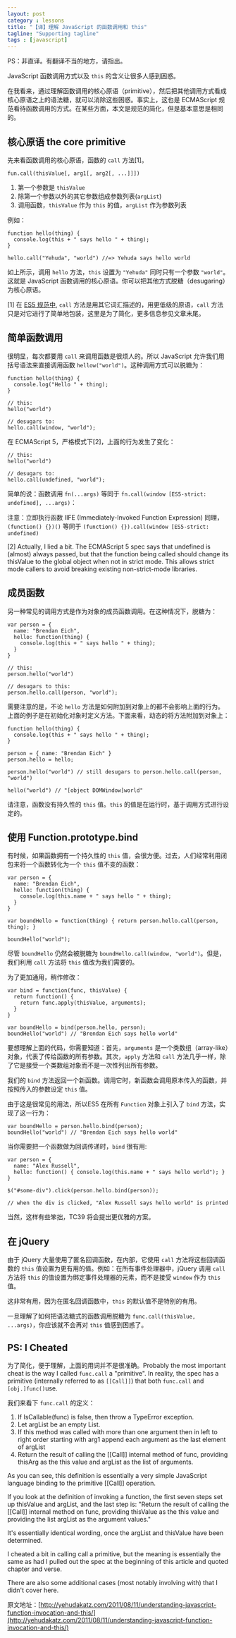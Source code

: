 ```yaml
---
layout: post
category : lessons
title: "【译】理解 JavaScript 的函数调用和 this"
tagline: "Supporting tagline"
tags : [javascript]
---
```


PS：非直译。有翻译不当的地方，请指出。

JavaScript 函数调用方式以及 `this` 的含义让很多人感到困惑。

在我看来，通过理解函数调用的核心原语（primitive），然后把其他调用方式看成核心原语之上的语法糖，就可以消除这些困惑。事实上，这也是 ECMAScript 规范看待函数调用的方式。在某些方面，本文是规范的简化，但是基本意思是相同的。

## 核心原语 the core primitive

先来看函数调用的核心原语，函数的 `call` 方法[1]。

```
fun.call(thisValue[, arg1[, arg2[, ...]]])
```

1. 第一个参数是 `thisValue`
2. 除第一个参数以外的其它参数组成参数列表(`argList`)
3. 调用函数，`thisValue` 作为 `this` 的值，`argList` 作为参数列表

例如：

```
function hello(thing) {  
  console.log(this + " says hello " + thing);
}

hello.call("Yehuda", "world") //=> Yehuda says hello world 
```

如上所示，调用 `hello` 方法，`this` 设置为 `"Yehuda"` 同时只有一个参数 `"world"`。这就是 JavaScript 函数调用的核心原语。你可以把其他方式脱糖（desugaring）为核心原语。

[1] 在 [ES5 规范中](http://es5.github.com/#x15.3.4.4), `call` 方法是用其它词汇描述的，用更低级的原语，`call` 方法只是对它进行了简单地包装，这里是为了简化，更多信息参见文章末尾。

## 简单函数调用

很明显，每次都要用 `call` 来调用函数是很烦人的。所以 JavaScript 允许我们用括号语法来直接调用函数 `hellow("world")`。这种调用方式可以脱糖为：

```
function hello(thing) {  
  console.log("Hello " + thing);
}

// this:
hello("world")

// desugars to:
hello.call(window, "world");  
```

在 ECMAScript 5，严格模式下[2]，上面的行为发生了变化：

```
// this:
hello("world")

// desugars to:
hello.call(undefined, "world");  
```

简单的说：函数调用 `fn(...args)` 等同于 `fn.call(window [ES5-strict: undefined], ...args)`：

注意：立即执行函数 IIFE (Immediately-Invoked Function Expression) 同理，`(function() {})()` 等同于 `(function() {}).call(window [ES5-strict: undefined)`

[2] Actually, I lied a bit. The ECMAScript 5 spec says that undefined is (almost) always passed, but that the function being called should change its thisValue to the global object when not in strict mode. This allows strict mode callers to avoid breaking existing non-strict-mode libraries.

## 成员函数

另一种常见的调用方式是作为对象的成员函数调用。在这种情况下，脱糖为：

```
var person = {  
  name: "Brendan Eich",
  hello: function(thing) {
    console.log(this + " says hello " + thing);
  }
}

// this:
person.hello("world")

// desugars to this:
person.hello.call(person, "world");  
```

需要注意的是，不论 `hello` 方法是如何附加到对象上的都不会影响上面的行为。上面的例子是在初始化对象时定义方法。下面来看，动态的将方法附加到对象上：

```
function hello(thing) {  
  console.log(this + " says hello " + thing);
}

person = { name: "Brendan Eich" }  
person.hello = hello;

person.hello("world") // still desugars to person.hello.call(person, "world")

hello("world") // "[object DOMWindow]world"  
```

请注意，函数没有持久性的 `this` 值。`this` 的值是在运行时，基于调用方式进行设定的。

## 使用 Function.prototype.bind

有时候，如果函数拥有一个持久性的 `this` 值，会很方便。过去，人们经常利用闭包来将一个函数转化为一个 `this` 值不变的函数：

```
var person = {  
  name: "Brendan Eich",
  hello: function(thing) {
    console.log(this.name + " says hello " + thing);
  }
}

var boundHello = function(thing) { return person.hello.call(person, thing); }

boundHello("world");  
```

尽管 `boundHello` 仍然会被脱糖为 `boundHello.call(window, "world")`。但是，我们利用 `call` 方法将 `this` 值改为我们需要的。

为了更加通用，稍作修改：

```
var bind = function(func, thisValue) {  
  return function() {
    return func.apply(thisValue, arguments);
  }
}

var boundHello = bind(person.hello, person);  
boundHello("world") // "Brendan Eich says hello world"  
```

要想理解上面的代码，你需要知道：首先，`arguments` 是一个类数组（array-like）对象，代表了传给函数的所有参数。其次，`apply` 方法和 `call` 方法几乎一样，除了它是接受一个类数组对象而不是一次性列出所有参数。

我们的 `bind` 方法返回一个新函数。调用它时，新函数会调用原本传入的函数，并按照传入的参数设定 `this` 值。

由于这是很常见的用法，所以ES5 在所有 `Function` 对象上引入了 `bind` 方法，实现了这一行为：

```
var boundHello = person.hello.bind(person);  
boundHello("world") // "Brendan Eich says hello world"  
```

当你需要把一个函数做为回调传递时，`bind` 很有用:

```
var person = {  
  name: "Alex Russell",
  hello: function() { console.log(this.name + " says hello world"); }
}

$("#some-div").click(person.hello.bind(person));

// when the div is clicked, "Alex Russell says hello world" is printed
```

当然，这样有些笨拙，TC39 将会提出更优雅的方案。

## 在 jQuery

由于 jQuery 大量使用了匿名回调函数，在内部，它使用 `call` 方法将这些回调函数的 `this` 值设置为更有用的值。例如：在所有事件处理器中，jQuery 调用 `call` 方法将 `this` 的值设置为绑定事件处理器的元素，而不是接受 `window` 作为 `this` 值。

这非常有用，因为在匿名回调函数中，`this` 的默认值不是特别的有用。

一旦理解了如何把语法糖式的函数调用脱糖为 `func.call(thisValue, ...args)`，你应该就不会再对 `this` 值感到困惑了。

## PS: I Cheated


为了简化，便于理解，上面的用词并不是很准确。Probably the most important cheat is the way I called `func.call` a "primitive". In reality, the spec has a primitive (internally referred to as `[[Call]]`) that both `func.call` and `[obj.]func()`use.

我们来看下 `func.call` 的定义：

1. If IsCallable(func) is false, then throw a TypeError exception.
2. Let argList be an empty List.
3. If this method was called with more than one argument then in left to right order starting with arg1 append each argument as the last element of argList
4. Return the result of calling the [[Call]] internal method of func, providing thisArg as the this value and argList as the list of arguments.

As you can see, this definition is essentially a very simple JavaScript language binding to the primitive [[Call]] operation.

If you look at the definition of invoking a function, the first seven steps set up thisValue and argList, and the last step is: "Return the result of calling the [[Call]] internal method on func, providing thisValue as the this value and providing the list argList as the argument values."

It's essentially identical wording, once the argList and thisValue have been determined.

I cheated a bit in calling call a primitive, but the meaning is essentially the same as had I pulled out the spec at the beginning of this article and quoted chapter and verse.

There are also some additional cases (most notably involving with) that I didn't cover here.


原文地址：[http://yehudakatz.com/2011/08/11/understanding-javascript-function-invocation-and-this/](http://yehudakatz.com/2011/08/11/understanding-javascript-function-invocation-and-this/)
